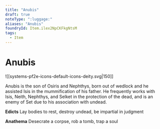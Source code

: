 ```yaml
---
title: "Anubis"
draft: true
noteType: ":luggage:"
aliases: "Anubis"
foundryId: Item.ilex2NpCKFkgNtsM
tags:
  - Item
---
```


# Anubis
![[systems-pf2e-icons-default-icons-deity.svg|150]]

Anubis is the son of Osiris and Nephthys, born out of wedlock and he assisted Isis in the mummification of his father. He frequently works with Isis, Neith, Nephthys, and Selket in the protection of the dead, and is an enemy of Set due to his association with undead.

**Edicts** Lay bodies to rest, destroy undead, be impartial in judgment

**Anathema** Desecrate a corpse, rob a tomb, trap a soul
